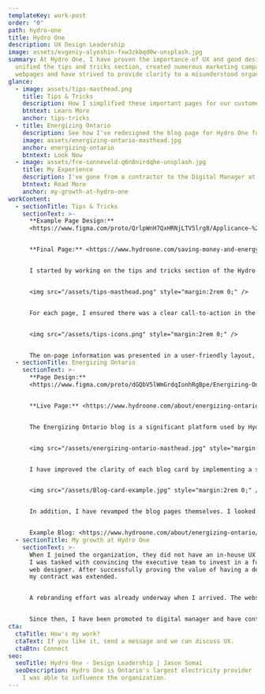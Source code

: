 ```yaml
---
templateKey: work-post
order: "0"
path: hydro-one
title: Hydro One
description: UX Design Leadership
image: assets/evgeniy-alyoshin-fxw3zkbqd0w-unsplash.jpg
summary: A﻿t Hydro One, I have proven the importance of UX and good design. I've
  unified the tips and tricks section, created numerous marketing campaign
  webpages and have strived to provide clarity to a misunderstood organization.
glance:
  - image: assets/tips-masthead.png
    title: Tips & Tricks
    description: H﻿ow I simplified these important pages for our customers
    btntext: Learn More
    anchor: tips-tricks
  - title: Energizing Ontario
    description: S﻿ee how I've redesigned the blog page for Hydro One for clarity.
    image: assets/energizing-ontario-masthead.jpg
    anchor: energizing-ontario
    btntext: Look Now
  - image: assets/fre-sonneveld-q6n8nirdqhe-unsplash.jpg
    title: My Experience
    description: I've gone from a contractor to the Digital Manager at Hydro One
    btntext: Read More
    anchor: my-growth-at-hydro-one
workContent:
  - sectionTitle: Tips & Tricks
    sectionText: >-
      **Example Page Design:**
      <https://www.figma.com/proto/QrlpWnH7QxHRNjLTV5lrg8/Applicance-%26-Energy-Savings-Tips?page-id=0%3A1&node-id=2-61&viewport=1164%2C1217%2C0.41&scaling=min-zoom>


      **F﻿inal Page:** <https://www.hydroone.com/saving-money-and-energy/residential/tips-and-tools/appliances>


      I started by working on the tips and tricks section of the Hydro One website. My first task was to create a consistent look across all pages in the section, starting with the Cooling tips and tricks page. To achieve this, I reviewed each page to identify common elements and used a similar design style throughout. These pages were featured in the monthly newsletter.


      <img src="/assets/tips-masthead.png" style="margin:2rem 0;" />


      For each page, I ensured there was a clear call-to-action in the masthead and modernized the design with overlapping elements that didn't detract from the image.


      <img src="/assets/tips-icons.png" style="margin:2rem 0;" />


      The on-page information was presented in a user-friendly layout, making it easy for readers to skim the content without being overwhelmed with too much information.
  - sectionTitle: Energizing Ontario
    sectionText: >-
      **P﻿age Design:**
      <https://www.figma.com/proto/dGQbV5lWmGrdqIonhRgBpe/Energizing-Ontario?page-id=0%3A1&node-id=2-2&viewport=1111%2C401%2C0.88&scaling=min-zoom>


      **L﻿ive Page:** <https://www.hydroone.com/about/energizing-ontario>


      The Energizing Ontario blog is a significant platform used by Hydro One to highlight its positive initiatives and community investments. In my redesign of the page, I focused on improving the user experience by making it easier for visitors to search for specific blog posts using Filterizr.


      <img src="/assets/energizing-ontario-masthead.jpg" style="margin:2rem 0;" />


      I have improved the clarity of each blog card by implementing a strict character count for each one. Although the elements were similar to the previous design, I aimed to modernize it by adding overlapping elements and optimizing their placement to improve ease of understanding with just a glance.


      <img src="/assets/Blog-card-example.jpg" style="margin:2rem 0;" />


      In addition, I have revamped the blog pages themselves. I looked to Medium as a reference for font size and readability to ensure a pleasant reading experience for visitors. To make sharing easier, I incorporated a sticky social sidebar. Additionally, I added elements like a highlight box to draw attention to important pieces of content.


      E﻿xample Blog: <https://www.hydroone.com/about/energizing-ontario/blog/trans-wellness>
  - sectionTitle: My growth at Hydro One
    sectionText: >-
      When I joined the organization, they did not have an in-house UX designer.
      I was tasked with convincing the executive team to invest in a full-time
      web designer. After successfully proving the value of having a designer,
      my contract was extended.


      A rebranding effort was already underway when I arrived. The website had been updated to the new brand colour of teal, but otherwise remained the same. My work adhered to the new brand guidelines, but I had some flexibility to interpret and revitalize the existing brand. 


      Since then, I have been promoted to digital manager and have continued to prioritize simple and elegant solutions with a focus on user experience. I have grown the team to include two full-time UX designer/developer positions and continue to advocate for best practices and tools to further improve our customers' experience.
cta:
  ctaTitle: How's my work?
  ctaText: If you like it, send a message and we can discuss UX.
  ctaBtn: Connect
seo:
  seoTitle: Hydro One - Design Leadership | Jason Somai
  seoDescription: Hydro One is Ontario's largest electricity provider - here's how
    I was able to influence the organization.
---
```

